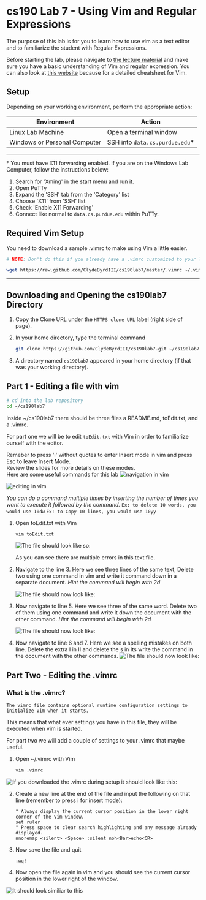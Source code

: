 cs190 Lab 7 - Using Vim and Regular Expressions
=========

The purpose of this lab is for you to learn how to use vim as a text editor and to familiarize the student
with Regular Expressions.

Before starting the lab, please navigate to [the lecture material](https://docs.google.com/presentation/d/1mm5oDlTgyXVmkHaTHhWeHtDz9cT-MoGLzLolqzNGFEs/edit?usp=sharing) and make sure you have a basic understanding of Vim and regular expression. You can also look at [this website](http://www.fprintf.net/vimCheatSheet.html) because for a detailed cheatsheet for Vim.

## Setup ##

Depending on your working environment, perform the appropriate action:

| Environment   | Action        |
| ------------- | ------------- |
| Linux Lab Machine            | Open a terminal window        |
| Windows or Personal Computer | SSH into `data.cs.purdue.edu`*  |

----

\* You must have X11 forwarding enabled. If you are on the Windows Lab Computer, follow the instructions below:

1. Search for 'Xming' in the start menu and run it.
2. Open PuTTy
3. Expand the 'SSH' tab from the 'Category' list
4. Choose 'X11' from 'SSH' list
5. Check 'Enable X11 Forwarding'
6. Connect like normal to `data.cs.purdue.edu` within PuTTy.

## Required Vim Setup ##

You need to download a sample .vimrc to make using Vim a little easier.

```bash
# NOTE: Don't do this if you already have a .vimrc customized to your liking!!!

wget https://raw.github.com/ClydeByrdIII/cs190lab7/master/.vimrc ~/.vimrc
```

----

## Downloading and Opening the cs190lab7 Directory ##

1. Copy the Clone URL under the `HTTPS clone URL` label (right side of page).
2. In your home directory, type the terminal command

    ```bash
    git clone https://github.com/ClydeByrdIII/cs190lab7.git ~/cs190lab7
    ```

3. A directory named `cs190lab7` appeared in your home directory (if that was your working directory).
    

## Part 1 - Editing a file with vim ##

```bash
# cd into the lab repository
cd ~/cs190lab7
```

Inside ~/cs190lab7 there should be three files a README.md, toEdit.txt, and a .vimrc.

For part one we will be to edit `toEdit.txt` with Vim in order to familiarize ourself with the editor.

Remeber to press 'i' without quotes to enter Insert mode in vim and press Esc to leave Insert Mode.
<br />Review the slides for more details on these modes.
<br />
Here are some useful commands for this lab
![navigation in vim](http://i.imgur.com/oZTcHDE.png)

![editing in vim](http://i.imgur.com/noTuncZ.png)

*You can do a command multiple times by inserting the number of times you want to execute it followed by the command.*
`Ex: to delete 10 words, you would use 10dw`
`Ex: to Copy 10 lines, you would use 10yy`

1. Open toEdit.txt with Vim
    ```bash
    vim toEdit.txt
    ```
    ![The file should look like so:](http://i.imgur.com/GC7qccO.png)

    As you can see there are multiple errors in this text file.

2. Navigate to the line 3.
    Here we see three lines of the same text,
    Delete two using one command in vim and 
    write it command down in a separate document.
    *Hint the command will begin with 2d*

    ![The file should now look like:](http://i.imgur.com/jdzhq5s.png)

3. Now navigate to line 5. Here we see three of the same word.
   Delete two of them using one command and
   write it down the document with the other command.
   *Hint the command will begin with 2d*

   ![The file should now look like:](http://i.imgur.com/Jcoke7v.png)

4. Now navigate to line 6 and 7. Here we see a spelling mistakes on both line.
   Delete the extra I in II and delete the s in Its
   write the command in the document with the other commands.
   ![The file should now look like:](http://i.imgur.com/Hhb4lw0.png)

## Part Two - Editing the .vimrc ##

### What is the .vimrc? ###
`The vimrc file contains optional runtime configuration settings to initialize Vim when it starts.` 

This means that what ever settings you have in this file, they will be executed when vim is started.

For part two we will add a couple of settings to your .vimrc that maybe useful.

1. Open ~/.vimrc with Vim
    ```bash
    vim .vimrc
    ```
![If you downloaded the .vimrc during setup it should look like this:](http://i.imgur.com/0O6bRKg.png)

2. Create a new line at the end of the file and input the following on that line (remember to press i for insert mode):
    ```
    " Always display the current cursor position in the lower right corner of the Vim window.
    set ruler
    " Press space to clear search highlighting and any message already displayed.
    nnoremap <silent> <Space> :silent noh<Bar>echo<CR>
    ```
3. Now save the file and quit
    ```
    :wq!
    ```
4. Now open the file again in vim and you should see the current cursor position in the lower right of the window.

![It should look similiar to this](http://i.imgur.com/ENnvQXA.png)

    
